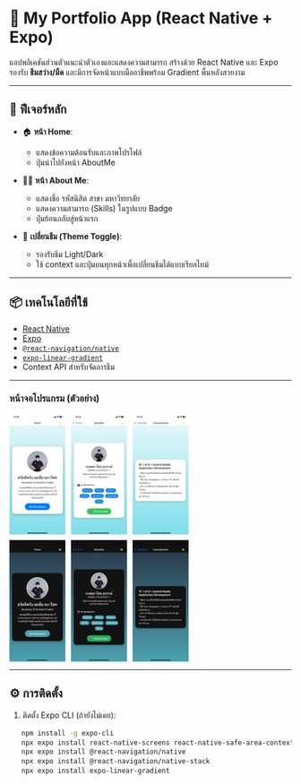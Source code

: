 # 🌟 My Portfolio App (React Native + Expo)

แอปพลิเคชันส่วนตัวแนะนำตัวเองและแสดงความสามารถ สร้างด้วย React Native และ Expo  
รองรับ **ธีมสว่าง/มืด** และมีการจัดหน้าแบบมืออาชีพพร้อม Gradient พื้นหลังสวยงาม

---

## 🚀 ฟีเจอร์หลัก

- 🏠 **หน้า Home**:  
  - แสดงข้อความต้อนรับและภาพโปรไฟล์  
  - ปุ่มนำไปยังหน้า AboutMe

- 👨‍💻 **หน้า About Me**:  
  - แสดงชื่อ รหัสนิสิต สาขา มหาวิทยาลัย  
  - แสดงความสามารถ (Skills) ในรูปแบบ Badge  
  - ปุ่มย้อนกลับสู่หน้าแรก

- 🎨 **เปลี่ยนธีม (Theme Toggle)**:  
  - รองรับธีม Light/Dark  
  - ใช้ context และปุ่มบนทุกหน้าเพื่อเปลี่ยนธีมได้แบบเรียลไทม์

---

## 📦 เทคโนโลยีที่ใช้

- [React Native](https://reactnative.dev/)
- [Expo](https://expo.dev/)
- [`@react-navigation/native`](https://reactnavigation.org/)
- [`expo-linear-gradient`](https://docs.expo.dev/versions/latest/sdk/linear-gradient/)
- Context API สำหรับจัดการธีม
---

<h3>หน้าจอโปรแกรม (ตัวอย่าง)</h3>

<div style="display: flex; flex-wrap: wrap; gap: 10px; max-width: 340px;">
  <img src="./image/IMG_3229.PNG" width="100"/>
  <img src="./image/IMG_3230.PNG" width="100"/>
  <img src="./image/IMG_3231.PNG" width="100"/>
  <img src="./image/IMG_3232.PNG" width="100"/>
  <img src="./image/IMG_3233.PNG" width="100"/>
  <img src="./image/IMG_3234.PNG" width="100"/>
</div>


---

## ⚙️ การติดตั้ง

1. ติดตั้ง Expo CLI (ถ้ายังไม่เคย):
```bash
   npm install -g expo-cli
   npx expo install react-native-screens react-native-safe-area-context
   npx expo install @react-navigation/native
   npx expo install @react-navigation/native-stack
   npx expo install expo-linear-gradient


```

